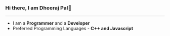 ### Hi there, I am Dheeraj Pal👋
<hr>
<ul>
  <li>I am a <strong>Programmer</strong> and a <strong>Developer</strong></li>
  <li>Preferred Programming Languages - <strong>C++ and Javascript</strong></li>
 </ul>
<!--
**rdxdheeraj75/rdxdheeraj75** is a ✨ _special_ ✨ repository because its `README.md` (this file) appears on your GitHub profile.

Here are some ideas to get you started:

- 🔭 I’m currently working on ...
- 🌱 I’m currently learning ...
- 👯 I’m looking to collaborate on ...
- 🤔 I’m looking for help with ...
- 💬 Ask me about ...
- 📫 How to reach me: ...
- 😄 Pronouns: ...
- ⚡ Fun fact: ...
-->
